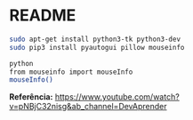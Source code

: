 # README

```bash
sudo apt-get install python3-tk python3-dev
sudo pip3 install pyautogui pillow mouseinfo
```

```bash
python
from mouseinfo import mouseInfo
mouseInfo()
```

**Referência:** https://www.youtube.com/watch?v=pNBjC32nisg&ab_channel=DevAprender